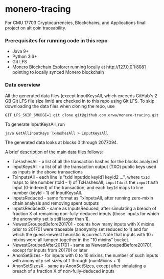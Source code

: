 # monero-tracing

For CMU 17703 Cryptocurrencies, Blockchains, and Applications final project on alt coin traceability.


### Prerequisites for running code in this repo

* Java 9+
* Python 3.6+
* Git LFS
* [Monero Blockchain Explorer](https://github.com/moneroexamples/onion-monero-blockchain-explorer) running locally at http://127.0.0.1:8081 pointing to locally synced Monero blockchain


### Data overview

All the generated data files (except InputKeysAll, which exceeds GitHub's 2 GB Git LFS file size limit) are checked in to this repo using Git LFS. To skip downloading the data files when cloning the repo, use

```
GIT_LFS_SKIP_SMUDGE=1 git clone git@github.com:erwa/monero-tracing.git
```

To generate InputKeysAll, run

```
java GetAllInputKeys TxHashesAll > InputKeysAll
```

The generated data looks at blocks 0 through 2077094.

A brief description of the main data files follows:

* TxHashesAll - a list of all the transaction hashes for the blocks analyzed
* InputKeysAll - a list of all the transaction output (TXO) public keys used as inputs in the above transactions
* TxInputsAll - each line is "txId inputIdx keyId1 keyId2 ...", where `txId` maps to line number (txId - 1) of TxHashesAll, `inputIdx` is the `inputIdx`th input (0-indexed) of the transaction, and each `keyId` maps to line number (keyId - 1) of InputKeysAll.
* InputsReduced - same format as TxInputsAll, after running zero-mixin chain analysis and removing spent outputs
* InputsReducedX - same as InputsReduced, after simulating a breach of fraction X of remaining non-fully-deduced inputs (those inputs for which the anonymity set is still larger than 1).
* NewestGroupedBefore201701 - counts how many inputs with X mixins prior to 201701 were traceable (anonymity set reduced to 1) and for which the guess-newest heuristic is correct. Note that inputs with 10+ mixins were all lumped together in the "10 mixins" bucket.
* NewestGroupedAfter201701 - same as NewestGroupedBefore201701, except for inputs from 201701 or later
* AnonSetSizes - for inputs with 0 to 10 mixins, the number of such inputs with anonymity set sizes of 1 through (numMixins + 1)
* AnonSetSizesX - same as AnonSetSizes, except after simulating a breach of a fraction X of non-fully-deduced inputs